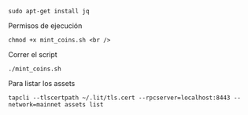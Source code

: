 ```
sudo apt-get install jq
```
Permisos de ejecución <br />
```
chmod +x mint_coins.sh <br />
```
Correr el script <br />
```
./mint_coins.sh

```
Para listar los assets
```
tapcli --tlscertpath ~/.lit/tls.cert --rpcserver=localhost:8443 --network=mainnet assets list
